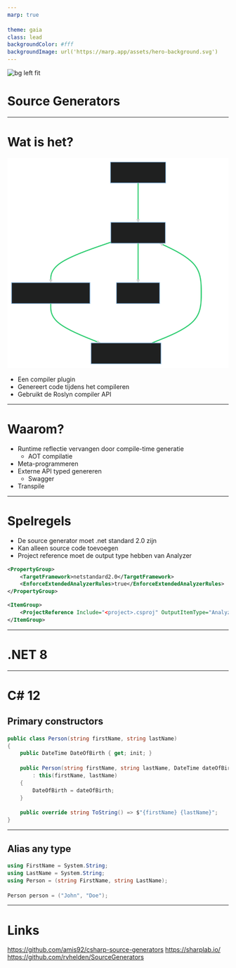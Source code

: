 ```yaml
---
marp: true

theme: gaia
class: lead
backgroundColor: #fff
backgroundImage: url('https://marp.app/assets/hero-background.svg')
---
```


![bg left fit](https://seinecle.github.io/gephi-tutorials/generated-html/working-from-the-source-en.adoc/images/use-the-source.jpg)

# Source Generators

---

# Wat is het?

![bg right fit](./source-generators.svg)

- Een compiler plugin
- Genereert code tijdens het compileren
- Gebruikt de Roslyn compiler API

---

# Waarom?

- Runtime reflectie vervangen door compile-time generatie
  - AOT compilatie
- Meta-programmeren
- Externe API typed genereren
  - Swagger
- Transpile

---

# Spelregels

- De source generator moet .net standard 2.0 zijn
- Kan alleen source code toevoegen
- Project reference moet de output type hebben van Analyzer

```xml
<PropertyGroup>
    <TargetFramework>netstandard2.0</TargetFramework>
    <EnforceExtendedAnalyzerRules>true</EnforceExtendedAnalyzerRules>
</PropertyGroup>
```

```xml
<ItemGroup>
    <ProjectReference Include="<project>.csproj" OutputItemType="Analyzer" ReferenceOutputAssembly="false" />
</ItemGroup>
```

---

# .NET 8

---

# C# 12

## Primary constructors

```csharp
public class Person(string firstName, string lastName)
{
    public DateTime DateOfBirth { get; init; }

    public Person(string firstName, string lastName, DateTime dateOfBirth)
        : this(firstName, lastName)
    {
        DateOfBirth = dateOfBirth;
    }

    public override string ToString() => $"{firstName} {lastName}";
}
```

---

## Alias any type

```csharp
using FirstName = System.String;
using LastName = System.String;
using Person = (string FirstName, string LastName);

Person person = ("John", "Doe");
```

---

# Links

https://github.com/amis92/csharp-source-generators
https://sharplab.io/
https://github.com/rvhelden/SourceGenerators
